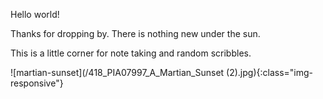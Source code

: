 
Hello world!

Thanks for dropping by. There is nothing new under the sun. 

This is a little corner for note taking and random scribbles. 

![martian-sunset](/418_PIA07997_A_Martian_Sunset (2).jpg){:class="img-responsive"}
